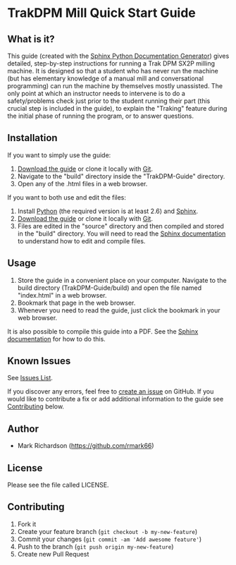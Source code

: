 # TrakDPM Mill Quick Start Guide

## What is it?

This guide (created with the [Sphinx Python Documentation Generator](http://sphinx-doc.org/index.html)) gives detailed, step-by-step instructions for running a Trak DPM SX2P milling machine. It is designed so that a student who has never run the machine (but has elementary knowledge of a manual mill and conversational programming) can run the machine by themselves mostly unassisted. The only point at which an instructor needs to intervene is to do a safety/problems check just prior to the student running their part (this crucial step is included in the guide), to explain the "Traking" feature during the initial phase of running the program, or to answer questions.

## Installation

If you want to simply use the guide:

1. [Download the guide](https://github.com/StudentShop/TrakDPM-Guide/archive/master.zip) or clone it locally with [Git](http://www.git-scm.com/).
2. Navigate to the "build" directory inside the "TrakDPM-Guide" directory.
3. Open any of the .html files in a web browser.

If you want to both use and edit the files:

1. Install [Python](https://www.python.org/downloads/) (the required version is at least 2.6) and [Sphinx](http://sphinx-doc.org/install.html).
2. [Download the guide](https://github.com/StudentShop/TrakDPM-Guide/archive/master.zip) or clone it locally with [Git](http://www.git-scm.com/).
3. Files are edited in the "source" directory and then compiled and stored in the "build" directory. You will need to read the [Sphinx documentation](http://sphinx-doc.org/contents.html) to understand how to edit and compile files.

## Usage

1. Store the guide in a convenient place on your computer. Navigate to the build directory (TrakDPM-Guide/build) and open the file named "index.html" in a web browser.
2. Bookmark that page in the web browser.
3. Whenever you need to read the guide, just click the bookmark in your web browser.

It is also possible to compile this guide into a PDF. See the [Sphinx documentation](http://sphinx-doc.org/tutorial.html#running-the-build) for how to do this.

## Known Issues
See [Issues List](https://github.com/StudentShop/TrakDPM-Guide/issues).

If you discover any errors, feel free to [create an issue](https://github.com/StudentShop/TrakDPM-Guide/issues/new) on GitHub. If you would like to contribute a fix or add additional information to the guide see [Contributing](https://github.com/StudentShop/TrakDPM-Guide/blob/master/README.md#contributing) below.

## Author

* Mark Richardson (https://github.com/rmark66)

## License

Please see the file called LICENSE.

## Contributing

1. Fork it
2. Create your feature branch (`git checkout -b my-new-feature`)
3. Commit your changes (`git commit -am 'Add awesome feature'`)
4. Push to the branch (`git push origin my-new-feature`)
5. Create new Pull Request
